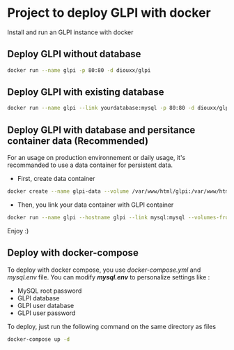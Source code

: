 # Project to deploy GLPI with docker

Install and run an GLPI instance with docker

## Deploy GLPI without database
```sh
docker run --name glpi -p 80:80 -d diouxx/glpi
```

## Deploy GLPI with existing database
```sh
docker run --name glpi --link yourdatabase:mysql -p 80:80 -d diouxx/glpi
```

## Deploy GLPI with database and persitance container data (Recommended)

For an usage on production environnement or daily usage, it's recommanded to use a data container for persistent data.

* First, create data container

```sh
docker create --name glpi-data --volume /var/www/html/glpi:/var/www/html/glpi busybox /bin/true
```

* Then, you link your data container with GLPI container

```sh
docker run --name glpi --hostname glpi --link mysql:mysql --volumes-from glpi-data -p 80:80 -d diouxx/glpi
```

Enjoy :)

## Deploy with docker-compose

To deploy with docker compose, you use *docker-compose.yml* and *mysql.env* file.
You can modify **_mysql.env_** to personalize settings like :

* MySQL root password
* GLPI database
* GLPI user database
* GLPI user password

To deploy, just run the following command on the same directory as files

```sh
docker-compose up -d
```
